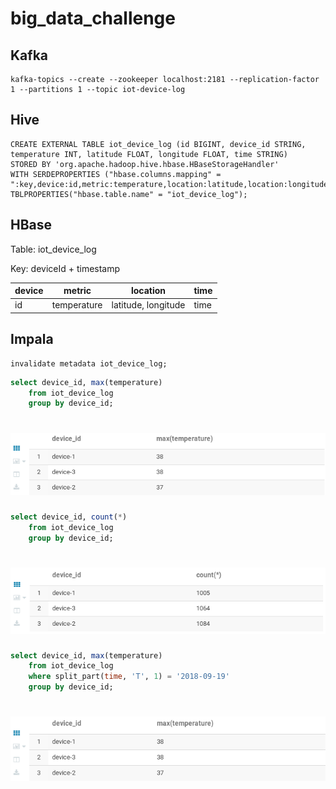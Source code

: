 # big_data_challenge
## Kafka
```
kafka-topics --create --zookeeper localhost:2181 --replication-factor 1 --partitions 1 --topic iot-device-log
```

## Hive
```
CREATE EXTERNAL TABLE iot_device_log (id BIGINT, device_id STRING, temperature INT, latitude FLOAT, longitude FLOAT, time STRING)
STORED BY 'org.apache.hadoop.hive.hbase.HBaseStorageHandler'
WITH SERDEPROPERTIES ("hbase.columns.mapping" = ":key,device:id,metric:temperature,location:latitude,location:longitude,time:time")
TBLPROPERTIES("hbase.table.name" = "iot_device_log");
```

## HBase
Table: iot_device_log

Key: deviceId + timestamp

device | metric | location | time
------ | ------ | -------- | ----
id | temperature | latitude, longitude | time

## Impala
```
invalidate metadata iot_device_log;
```
```sql
select device_id, max(temperature)
    from iot_device_log
    group by device_id;
```
![Max temperature](https://github.com/okabanov18/big_data_challenge/blob/master/images/temperature_by_deviceId.png?raw=true)
===
```sql
select device_id, count(*)
    from iot_device_log
    group by device_id;
```
![Count rows by device](https://github.com/okabanov18/big_data_challenge/blob/master/images/count_by_deviceId.png?raw=true)
===
```sql
select device_id, max(temperature)
    from iot_device_log
    where split_part(time, 'T', 1) = '2018-09-19'
    group by device_id;
```
![Max temperature with filter](https://github.com/okabanov18/big_data_challenge/blob/master/images/temperature_by_deviceId_filtered.png?raw=true)
===

